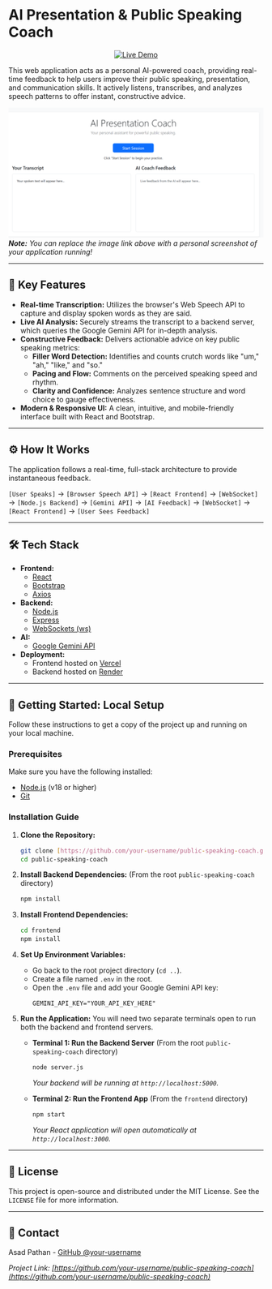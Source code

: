 # AI Presentation & Public Speaking Coach

<p align="center">
  <a href="https://public-speaking-coach.vercel.app/" target="_blank">
    <img src="https://img.shields.io/badge/Live-Demo-brightgreen?style=for-the-badge&logo=vercel" alt="Live Demo">
  </a>
</p>

This web application acts as a personal AI-powered coach, providing real-time feedback to help users improve their public speaking, presentation, and communication skills. It actively listens, transcribes, and analyzes speech patterns to offer instant, constructive advice.

![Application Screenshot](/ak.png)
_**Note:** You can replace the image link above with a personal screenshot of your application running!_

---

## 🚀 Key Features

- **Real-time Transcription:** Utilizes the browser's Web Speech API to capture and display spoken words as they are said.
- **Live AI Analysis:** Securely streams the transcript to a backend server, which queries the Google Gemini API for in-depth analysis.
- **Constructive Feedback:** Delivers actionable advice on key public speaking metrics:
  - **Filler Word Detection:** Identifies and counts crutch words like "um," "ah," "like," and "so."
  - **Pacing and Flow:** Comments on the perceived speaking speed and rhythm.
  - **Clarity and Confidence:** Analyzes sentence structure and word choice to gauge effectiveness.
- **Modern & Responsive UI:** A clean, intuitive, and mobile-friendly interface built with React and Bootstrap.

---

## ⚙️ How It Works

The application follows a real-time, full-stack architecture to provide instantaneous feedback.

`[User Speaks]` → `[Browser Speech API]` → `[React Frontend]` → `[WebSocket]` → `[Node.js Backend]` → `[Gemini API]` → `[AI Feedback]` → `[WebSocket]` → `[React Frontend]` → `[User Sees Feedback]`

---

## 🛠️ Tech Stack

- **Frontend:**
  - [React](https://reactjs.org/)
  - [Bootstrap](https://getbootstrap.com/)
  - [Axios](https://axios-http.com/)
- **Backend:**
  - [Node.js](https://nodejs.org/)
  - [Express](https://expressjs.com/)
  - [WebSockets (ws)](https://github.com/websockets/ws)
- **AI:**
  - [Google Gemini API](https://ai.google.dev/)
- **Deployment:**
  - Frontend hosted on [Vercel](https://vercel.com/)
  - Backend hosted on [Render](https://render.com/)

---

## 🔧 Getting Started: Local Setup

Follow these instructions to get a copy of the project up and running on your local machine.

### Prerequisites

Make sure you have the following installed:
- [Node.js](https://nodejs.org/) (v18 or higher)
- [Git](https://git-scm.com/)

### Installation Guide

1.  **Clone the Repository:**
    ```bash
    git clone [https://github.com/your-username/public-speaking-coach.git](https://github.com/your-username/public-speaking-coach.git)
    cd public-speaking-coach
    ```

2.  **Install Backend Dependencies:**
    (From the root `public-speaking-coach` directory)
    ```bash
    npm install
    ```

3.  **Install Frontend Dependencies:**
    ```bash
    cd frontend
    npm install
    ```

4.  **Set Up Environment Variables:**
    - Go back to the root project directory (`cd ..`).
    - Create a file named `.env` in the root.
    - Open the `.env` file and add your Google Gemini API key:
      ```
      GEMINI_API_KEY="YOUR_API_KEY_HERE"
      ```

5.  **Run the Application:**
    You will need two separate terminals open to run both the backend and frontend servers.

    - **Terminal 1: Run the Backend Server**
      (From the root `public-speaking-coach` directory)
      ```bash
      node server.js
      ```
      _Your backend will be running at `http://localhost:5000`._

    - **Terminal 2: Run the Frontend App**
      (From the `frontend` directory)
      ```bash
      npm start
      ```
      _Your React application will open automatically at `http://localhost:3000`._

---

## 📜 License

This project is open-source and distributed under the MIT License. See the `LICENSE` file for more information.

---

## 👤 Contact

Asad Pathan - [GitHub @your-username](https://github.com/your-username)

_Project Link: [https://github.com/your-username/public-speaking-coach](https://github.com/your-username/public-speaking-coach)_

